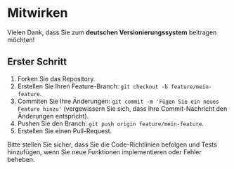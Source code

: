 # Mitwirken

Vielen Dank, dass Sie zum **deutschen Versionierungssystem** beitragen möchten!

## Erster Schritt

1. Forken Sie das Repository.
2. Erstellen Sie Ihren Feature-Branch: `git checkout -b feature/mein-feature`.
3. Commiten Sie Ihre Änderungen: `git commit -m 'Fügen Sie ein neues Feature hinzu'` (vergewissern Sie sich, dass Ihre Commit-Nachricht den Änderungen entspricht).
4. Pushen Sie den Branch: `git push origin feature/mein-feature`.
5. Erstellen Sie einen Pull-Request.

Bitte stellen Sie sicher, dass Sie die Code-Richtlinien befolgen und Tests hinzufügen, wenn Sie neue Funktionen implementieren oder Fehler beheben.